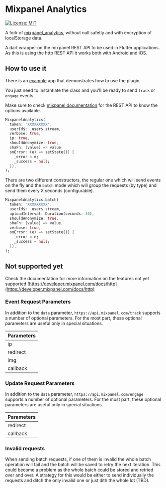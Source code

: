 # Mixpanel Analytics

[![License: MIT](https://img.shields.io/badge/License-MIT-yellow.svg)](https://opensource.org/licenses/MIT)

A fork of [mixpanel_analytics](https://github.com/koa-health/mixpanel_analytics), without null safetly and with encryption of localStorage data.

A dart wrapper on the mixpanel REST API to be used in Flutter applications.
As this is using the http REST API it works both with Android and iOS.

## How to use it

There is an [example](./example) app that demonstrates how to use the plugin,

You just need to instantiate the class and you'll be ready to send `track` or `engage` events.

Make sure to check [mixpanel documentation](https://developer.mixpanel.com/docs/http) for the REST API to know the options available.

```dart
MixpanelAnalytics(
  token: 'XXXXXXXXX',
  userId$: _user$.stream,
  verbose: true,
  ip: true,
  shouldAnonymize: true,
  shaFn: (value) => value,
  onError: (e) => setState(() {
    _error = e;
    _success = null;
  }),
);
```

There are two different constructors, the regular one which will send events on the fly and the `batch` mode which will group the requests (by type) and send them every X seconds (configurable).

```dart
MixpanelAnalytics.batch(
  token: 'XXXXXXXXX',
  userId$: _user$.stream,
  uploadInterval: Duration(seconds: 30),
  shouldAnonymize: true,
  shaFn: (value) => value,
  verbose: true,
  onError: (e) => setState(() {
    _error = e;
    _success = null;
  }),
);
```

## Not supported yet

Check the documentation for more information on the features not yet supported [https://developer.mixpanel.com/docs/http](https://developer.mixpanel.com/docs/http)

### Event Request Parameters

In addition to the `data` parameter, `https://api.mixpanel.com/track` supports a number of optional parameters. For the most part, these optional parameters are useful only in special situations.

| Parameters |
| :--------- |
| ip         |
| redirect   |
| img        |
| callback   |

### Update Request Parameters

In addition to the `data` parameter, `https://api.mixpanel.com/engage` supports a number of optional parameters. For the most part, these optional parameters are useful only in special situations.

| Parameters |
| :--------- |
| redirect   |
| callback   |

### Invalid requests

When sending batch requests, if one of them is invalid the whole batch operation will fail and the batch will be saved to retry the next iteration.
This could become a problem as the whole batch could be stored and retried over and over.
A strategy for this would be either to send individually the requests and ditch the only invalid one or just dith the whole lot (TBD).
